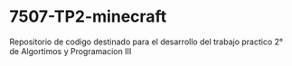 # 7507-TP2-minecraft
Repositorio de codigo destinado para el desarrollo del trabajo practico 2° de Algortimos y Programacion III
